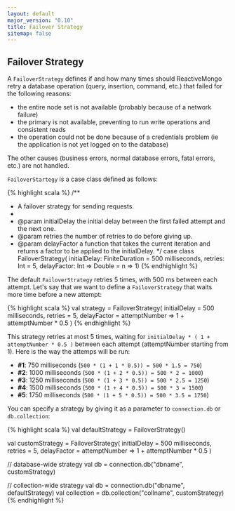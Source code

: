 ```yaml
---
layout: default
major_version: "0.10"
title: Failover Strategy
sitemap: false
---
```


## Failover Strategy

A `FailoverStrategy` defines if and how many times should ReactiveMongo retry a database operation (query, insertion, command, etc.) that failed for the following reasons:

- the entire node set is not available (probably because of a network failure)
- the primary is not available, preventing to run write operations and consistent reads
- the operation could not be done because of a credentials problem (ie the application is not yet logged on to the database)

The other causes (business errors, normal database errors, fatal errors, etc.) are not handled.

`FailoverStartegy` is a case class defined as follows:

{% highlight scala %}
/**
 * A failover strategy for sending requests.
 *
 * @param initialDelay the initial delay between the first failed attempt and the next one.
 * @param retries the number of retries to do before giving up.
 * @param delayFactor a function that takes the current iteration and returns a factor to be applied to the initialDelay.
 */
case class FailoverStrategy(
  initialDelay: FiniteDuration = 500 milliseconds,
  retries: Int = 5,
  delayFactor: Int => Double = n => 1)
{% endhighlight %}

The default `FailoverStrategy` retries 5 times, with 500 ms between each attempt. Let's say that we want to define a `FailoverStrategy` that waits more time before a new attempt:

{% highlight scala %}
val strategy =
  FailoverStrategy(
    initialDelay = 500 milliseconds,
    retries = 5,
    delayFactor =
      attemptNumber => 1 + attemptNumber * 0.5
  )
{% endhighlight %}

This strategy retries at most 5 times, waiting for `initialDelay * ( 1 + attemptNumber * 0.5 )` between each attempt (attemptNumber starting from 1). Here is the way the attemps will be run:

- __#1__: 750 milliseconds (`500 * (1 + 1 * 0.5)) = 500 * 1.5 = 750`)
- __#2__: 1000 milliseconds (`500 * (1 + 2 * 0.5)) = 500 * 2 = 1000`)
- __#3__: 1250 milliseconds (`500 * (1 + 3 * 0.5)) = 500 * 2.5 = 1250`)
- __#4__: 1500 milliseconds (`500 * (1 + 4 * 0.5)) = 500 * 3 = 1500`)
- __#5__: 1750 milliseconds (`500 * (1 + 5 * 0.5)) = 500 * 3.5 = 1750`)

You can specify a strategy by giving it as a parameter to `connection.db` or `db.collection`:

{% highlight scala %}
val defaultStrategy = FailoverStrategy()

val customStrategy =
  FailoverStrategy(
    initialDelay = 500 milliseconds,
    retries = 5,
    delayFactor =
      attemptNumber => 1 + attemptNumber * 0.5
  )

// database-wide strategy
val db = connection.db("dbname", customStrategy)

// collection-wide strategy
val db = connection.db("dbname", defaultStrategy)
val collection = db.collection("collname", customStrategy)
{% endhighlight %}

